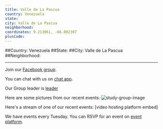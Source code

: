 ```yaml
---
title: Valle de La Pascua
country: Venezuela
state: 
city: Valle de La Pascua
neighborhood: 
coordinates: 9.213061, -66.002307
plusCode:
---
```


##Country: Venezuela
##State: 
##City: Valle de La Pascua
##Neighborhood: 
*****
Join our [Facebook group](https://www.facebook.com/groups/free.code.camp.vlp).

You can chat with us on [chat app]().

Our Group leader is [leader]()

Here are some pictures from our recent events:
![study-group-image]()

Here's a stream of one of our recent events:
[video hosting platform embed]

We have events every Tuesday. You can RSVP for an event on [event platform]().
